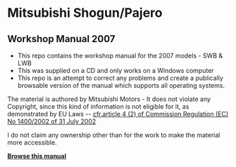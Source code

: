# Mitsubishi Shogun/Pajero

## Workshop Manual 2007

- This repo contains the workshop manual for the 2007 models - SWB & LWB
- This was supplied on a CD and only works on a Windows computer
- This repo is an attempt to correct any problems and create a publically browsable version of the manual which supports all operating systems.

The material is authored by Mitsubishi Motors - It does not violate any Copyright, since this kind of information is not eligible for it, as demonstrated by EU Laws -- [cfr.article 4 (2) of Commission Regulation (EC) No 1400/2002 of 31 July 2002](http://www.aftermarket.ch/de/docsDownload/gvo-text_1400-2002_en.pdf)

I do not claim any ownership other than for the work to make the material more accessible.

**[Browse this manual](https://www.gitcdn.xyz/repo/dvdsmpsn/mitsubish-shogun-pajero-workshop-manual-2007/master/index.html)**
